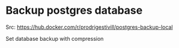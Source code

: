 # Backup postgres database
Src: <https://hub.docker.com/r/prodrigestivill/postgres-backup-local>

Set database backup with compression
